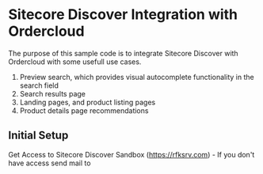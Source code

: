 # Sitecore Discover Integration with Ordercloud

The purpose of this sample code is to integrate Sitecore Discover with Ordercloud with some usefull use cases.

1. Preview search, which provides visual autocomplete functionality in the search field
2. Search results page
3. Landing pages, and product listing pages
4. Product details page recommendations

## Initial Setup
Get Access to Sitecore Discover Sandbox (https://rfksrv.com) - If you don't have access send mail to 

